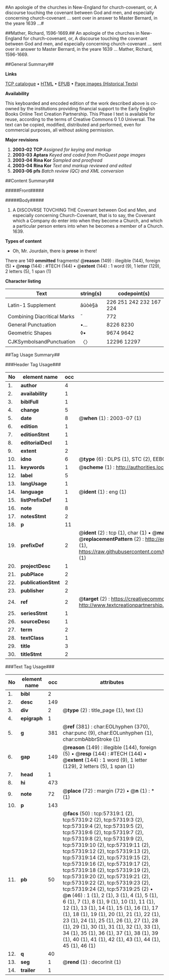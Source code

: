 #An apologie of the churches in New-England for church-covenant, or, A discourse touching the covenant between God and men, and especially concerning church-covenant ... sent over in answer to Master Bernard, in the yeare 1639 ...#

##Mather, Richard, 1596-1669.##
An apologie of the churches in New-England for church-covenant, or, A discourse touching the covenant between God and men, and especially concerning church-covenant ... sent over in answer to Master Bernard, in the yeare 1639 ...
Mather, Richard, 1596-1669.

##General Summary##

**Links**

[TCP catalogue](http://www.ota.ox.ac.uk/tcp/)  • 
[HTML](http://tei.it.ox.ac.uk/tcp/Texts-HTML/free/A50/A50245.html)  • 
[EPUB](http://tei.it.ox.ac.uk/tcp/Texts-EPUB/free/A50/A50245.epub) • 
[Page images (Historical Texts)](https://data.historicaltexts.jisc.ac.uk/view?pubId=eebo-12254654e&pageId=eebo-12254654e-57319-1)

**Availability**

This keyboarded and encoded edition of the
	       work described above is co-owned by the institutions
	       providing financial support to the Early English Books
	       Online Text Creation Partnership. This Phase I text is
	       available for reuse, according to the terms of Creative
	       Commons 0 1.0 Universal. The text can be copied,
	       modified, distributed and performed, even for
	       commercial purposes, all without asking permission.

**Major revisions**

1. __2003-02__ __TCP__ *Assigned for keying and markup*
1. __2003-03__ __Aptara__ *Keyed and coded from ProQuest page images*
1. __2003-04__ __Rina Kor__ *Sampled and proofread*
1. __2003-04__ __Rina Kor__ *Text and markup reviewed and edited*
1. __2003-06__ __pfs__ *Batch review (QC) and XML conversion*

##Content Summary##

#####Front#####

#####Body#####

1. A
DISCOVRSE
TOVCHING THE
Covenant between God and Men,
and especially concerning Church-Covenant,
that is to say, the Covenant
which a Company do enter into
when they become a Church, and
which a particular person enters
into when he becomes a member
of a Church. 1639.

**Types of content**

  * Oh, Mr. Jourdain, there is **prose** in there!

There are 149 **ommitted** fragments! 
 @__reason__ (149) : illegible (144), foreign (5)  •  @__resp__ (144) : #TECH (144)  •  @__extent__ (144) : 1 word (9), 1 letter (129), 2 letters (5), 1 span (1)

**Character listing**


|Text|string(s)|codepoint(s)|
|---|---|---|
|Latin-1 Supplement|âûòè§à|226 251 242 232 167 224|
|Combining             Diacritical Marks|̄|772|
|General Punctuation|•…|8226 8230|
|Geometric Shapes|◊▪|9674 9642|
|CJKSymbolsandPunctuation|〈〉|12296 12297|

##Tag Usage Summary##

###Header Tag Usage###

|No|element name|occ|attributes|
|---|---|---|---|
|1.|__author__|4||
|2.|__availability__|1||
|3.|__biblFull__|1||
|4.|__change__|5||
|5.|__date__|8| @__when__ (1) : 2003-07 (1)|
|6.|__edition__|1||
|7.|__editionStmt__|1||
|8.|__editorialDecl__|1||
|9.|__extent__|2||
|10.|__idno__|6| @__type__ (6) : DLPS (1), STC (2), EEBO-CITATION (1), OCLC (1), VID (1)|
|11.|__keywords__|1| @__scheme__ (1) : http://authorities.loc.gov/ (1)|
|12.|__label__|5||
|13.|__langUsage__|1||
|14.|__language__|1| @__ident__ (1) : eng (1)|
|15.|__listPrefixDef__|1||
|16.|__note__|8||
|17.|__notesStmt__|2||
|18.|__p__|11||
|19.|__prefixDef__|2| @__ident__ (2) : tcp (1), char (1)  •  @__matchPattern__ (2) : ([0-9\-]+):([0-9IVX]+) (1), (.+) (1)  •  @__replacementPattern__ (2) : http://eebo.chadwyck.com/downloadtiff?vid=$1&page=$2 (1), https://raw.githubusercontent.com/textcreationpartnership/Texts/master/tcpchars.xml#$1 (1)|
|20.|__projectDesc__|1||
|21.|__pubPlace__|2||
|22.|__publicationStmt__|2||
|23.|__publisher__|2||
|24.|__ref__|2| @__target__ (2) : https://creativecommons.org/publicdomain/zero/1.0/ (1), http://www.textcreationpartnership.org/docs/. (1)|
|25.|__seriesStmt__|1||
|26.|__sourceDesc__|1||
|27.|__term__|2||
|28.|__textClass__|1||
|29.|__title__|3||
|30.|__titleStmt__|2||


###Text Tag Usage###

|No|element name|occ|attributes|
|---|---|---|---|
|1.|__bibl__|2||
|2.|__desc__|149||
|3.|__div__|2| @__type__ (2) : title_page (1), text (1)|
|4.|__epigraph__|1||
|5.|__g__|381| @__ref__ (381) : char:EOLhyphen (370), char:punc (9), char:EOLunhyphen (1), char:cmbAbbrStroke (1)|
|6.|__gap__|149| @__reason__ (149) : illegible (144), foreign (5)  •  @__resp__ (144) : #TECH (144)  •  @__extent__ (144) : 1 word (9), 1 letter (129), 2 letters (5), 1 span (1)|
|7.|__head__|1||
|8.|__hi__|473||
|9.|__note__|72| @__place__ (72) : margin (72)  •  @__n__ (1) : * (1)|
|10.|__p__|143||
|11.|__pb__|50| @__facs__ (50) : tcp:57319:1 (2), tcp:57319:2 (2), tcp:57319:3 (2), tcp:57319:4 (2), tcp:57319:5 (2), tcp:57319:6 (2), tcp:57319:7 (2), tcp:57319:8 (2), tcp:57319:9 (2), tcp:57319:10 (2), tcp:57319:11 (2), tcp:57319:12 (2), tcp:57319:13 (2), tcp:57319:14 (2), tcp:57319:15 (2), tcp:57319:16 (2), tcp:57319:17 (2), tcp:57319:18 (2), tcp:57319:19 (2), tcp:57319:20 (2), tcp:57319:21 (2), tcp:57319:22 (2), tcp:57319:23 (2), tcp:57319:24 (2), tcp:57319:25 (2)  •  @__n__ (46) : 1 (1), 2 (1), 3 (1), 4 (1), 5 (1), 6 (1), 7 (1), 8 (1), 9 (1), 10 (1), 11 (1), 12 (1), 13 (1), 14 (1), 15 (1), 16 (1), 17 (1), 18 (1), 19 (1), 20 (1), 21 (1), 22 (1), 23 (1), 24 (1), 25 (1), 26 (1), 27 (1), 28 (1), 29 (1), 30 (1), 31 (1), 32 (1), 33 (1), 34 (1), 35 (1), 36 (1), 37 (1), 38 (1), 39 (1), 40 (1), 41 (1), 42 (1), 43 (1), 44 (1), 45 (1), 46 (1)|
|12.|__q__|40||
|13.|__seg__|1| @__rend__ (1) : decorInit (1)|
|14.|__trailer__|1||

